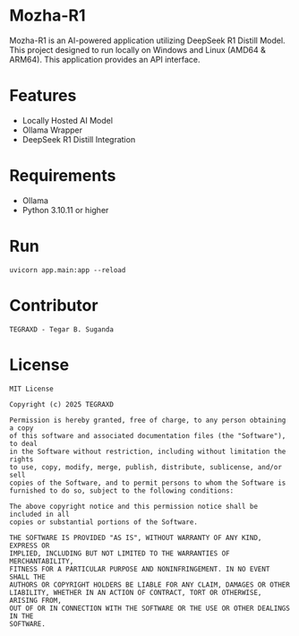 # Mozha-R1
Mozha-R1 is an AI-powered application utilizing DeepSeek R1 Distill Model. This project designed to run locally on Windows and Linux (AMD64 & ARM64). This application provides an API interface.

# Features
- Locally Hosted AI Model
- Ollama Wrapper
- DeepSeek R1 Distill Integration

# Requirements
- Ollama
- Python 3.10.11 or higher

# Run
```
uvicorn app.main:app --reload
```

# Contributor
```
TEGRAXD - Tegar B. Suganda
```

# License
```
MIT License

Copyright (c) 2025 TEGRAXD

Permission is hereby granted, free of charge, to any person obtaining a copy
of this software and associated documentation files (the "Software"), to deal
in the Software without restriction, including without limitation the rights
to use, copy, modify, merge, publish, distribute, sublicense, and/or sell
copies of the Software, and to permit persons to whom the Software is
furnished to do so, subject to the following conditions:

The above copyright notice and this permission notice shall be included in all
copies or substantial portions of the Software.

THE SOFTWARE IS PROVIDED "AS IS", WITHOUT WARRANTY OF ANY KIND, EXPRESS OR
IMPLIED, INCLUDING BUT NOT LIMITED TO THE WARRANTIES OF MERCHANTABILITY,
FITNESS FOR A PARTICULAR PURPOSE AND NONINFRINGEMENT. IN NO EVENT SHALL THE
AUTHORS OR COPYRIGHT HOLDERS BE LIABLE FOR ANY CLAIM, DAMAGES OR OTHER
LIABILITY, WHETHER IN AN ACTION OF CONTRACT, TORT OR OTHERWISE, ARISING FROM,
OUT OF OR IN CONNECTION WITH THE SOFTWARE OR THE USE OR OTHER DEALINGS IN THE
SOFTWARE.
```